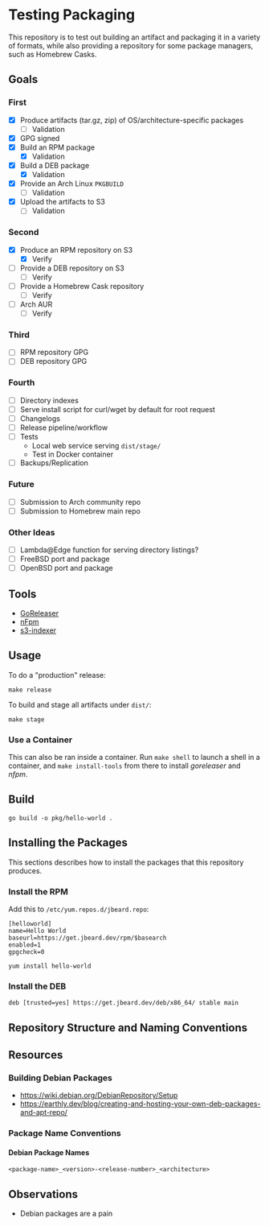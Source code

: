 # Testing Packaging

This repository is to test out building an artifact and
packaging it in a variety of formats, while also providing a
repository for some package managers, such as Homebrew Casks.

## Goals

### First

* [x] Produce artifacts (tar.gz, zip) of OS/architecture-specific packages
    * [ ] Validation
* [x] GPG signed
* [x] Build an RPM package
    * [x] Validation
* [x] Build a DEB package
    * [x] Validation
* [x] Provide an Arch Linux `PKGBUILD`
    * [ ] Validation
* [x] Upload the artifacts to S3
    * [ ] Validation

### Second

* [x] Produce an RPM repository on S3
    * [x] Verify
* [ ] Provide a DEB repository on S3
    * [ ] Verify
* [ ] Provide a Homebrew Cask repository
    * [ ] Verify
* [ ] Arch AUR
    * [ ] Verify

### Third

* [ ] RPM repository GPG
* [ ] DEB repository GPG

### Fourth

* [ ] Directory indexes
* [ ] Serve install script for curl/wget by default for root request
* [ ] Changelogs
* [ ] Release pipeline/workflow
* [ ] Tests
    * Local web service serving `dist/stage/`
    * Test in Docker container
* [ ] Backups/Replication

### Future

* [ ] Submission to Arch community repo
* [ ] Submission to Homebrew main repo

### Other Ideas

* [ ] Lambda@Edge function for serving directory listings?
* [ ] FreeBSD port and package
* [ ] OpenBSD port and package

## Tools

* [GoReleaser](https://goreleaser.com/)
* [nFpm](https://nfpm.goreleaser.com/)
* [s3-indexer](tools/s3-indexer)

## Usage

To do a "production" release:

```shell
make release
```

To build and stage all artifacts under `dist/`:

```shell
make stage
```

### Use a Container

This can also be ran inside a container. Run `make shell` to launch a shell in
a container, and `make install-tools` from there to install _goreleaser_ and
_nfpm_.

## Build

```shell
go build -o pkg/hello-world .
```

## Installing the Packages

This sections describes how to install the packages that this repository
produces.

### Install the RPM

Add this to `/etc/yum.repos.d/jbeard.repo`:

```plain
[helloworld]
name=Hello World
baseurl=https://get.jbeard.dev/rpm/$basearch
enabled=1
gpgcheck=0
```

```shell
yum install hello-world
```

### Install the DEB

```plain
deb [trusted=yes] https://get.jbeard.dev/deb/x86_64/ stable main
```

## Repository Structure and Naming Conventions

## Resources

### Building Debian Packages

* <https://wiki.debian.org/DebianRepository/Setup>
* <https://earthly.dev/blog/creating-and-hosting-your-own-deb-packages-and-apt-repo/>

### Package Name Conventions

#### Debian Package Names

```plain
<package-name>_<version>-<release-number>_<architecture>
```

## Observations

* Debian packages are a pain
